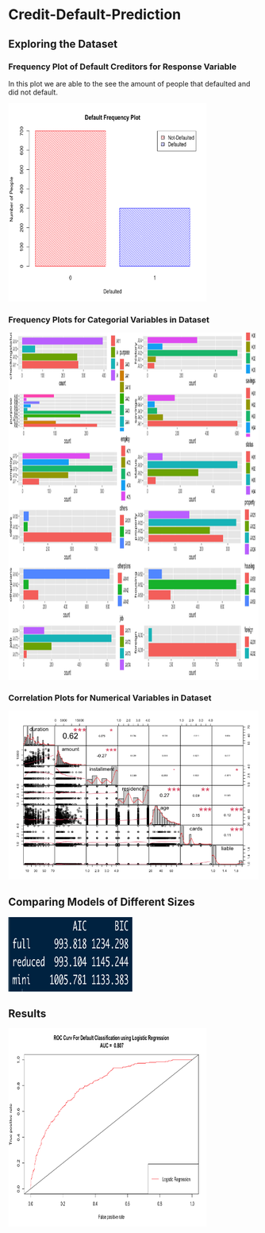 # Credit-Default-Prediction

## Exploring the Dataset

### Frequency Plot of Default Creditors for Response Variable

In this plot we are able to the see the amount of people that defaulted and did not default.

<img src="https://github.com/JaimeGoB/Credit-Default-Prediction/blob/main/plots/frequency.png" width="400" height="400" />

### Frequency Plots for Categorial Variables in Dataset

<img src="https://github.com/JaimeGoB/Credit-Default-Prediction/blob/main/plots/categorial_frequency.png" width="700" height="700" />

### Correlation Plots for Numerical Variables in Dataset


<img src="https://github.com/JaimeGoB/Credit-Default-Prediction/blob/main/plots/correlation.png" />
          

## Comparing Models of Different Sizes


<img src="https://github.com/JaimeGoB/Credit-Default-Prediction/blob/main/plots/ic.png" width="250" height="150" />


## Results

<img src="https://github.com/JaimeGoB/Credit-Default-Prediction/blob/main/plots/roc.png" width="400" height="400" />
